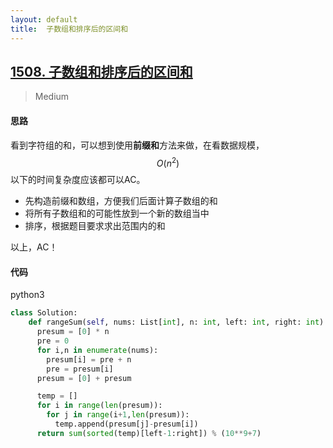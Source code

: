 ```yaml
---
layout: default
title:  子数组和排序后的区间和
---
```


## [1508\.  子数组和排序后的区间和](https://leetcode-cn.com/problems/range-sum-of-sorted-subarray-sums/)

> Medium

#### 思路

看到字符组的和，可以想到使用**前缀和**方法来做，在看数据规模，$$O(n^2)$$以下的时间复杂度应该都可以AC。

* 先构造前缀和数组，方便我们后面计算子数组的和
* 将所有子数组和的可能性放到一个新的数组当中
* 排序，根据题目要求求出范围内的和

以上，AC！

#### 代码
python3
```python
class Solution:
    def rangeSum(self, nums: List[int], n: int, left: int, right: int) -> int:
      presum = [0] * n
      pre = 0
      for i,n in enumerate(nums):
        presum[i] = pre + n
        pre = presum[i]
      presum = [0] + presum

      temp = []
      for i in range(len(presum)):
        for j in range(i+1,len(presum)):
          temp.append(presum[j]-presum[i])
      return sum(sorted(temp)[left-1:right]) % (10**9+7)
```